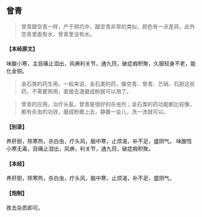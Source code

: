 ## 曾青

> 曾青跟空青一样，产于铜坑中，跟空青非常的类似，颜色有一点差异。此外空青里面有水，曾青里没有水。

#### 【本经原文】
味酸小寒，主目痛止泪出，风痹利关节，通九窍，破症瘕积聚，久服轻身不老，能化金铜。

> 金石类的药生用。一般来说，金石类的药，像空青、曾青、芒硝、石胆这些药，不需要熟用，直接去渣磨成粉就可以用了。

> 曾青的应用。治疗头虱，曾青是很好的杀虫剂；金石类的药功能都比较像，都有杀虫的功效，磨成粉撒上去，静置一会儿，洗一洗就可以。

#### 【别录】
养肝胆，除寒热，杀白虫，疗头风，脑中寒，止烦渴，补不足，盛阴气。
味酸性小寒无毒，目痛止泪出，风痹，利关节，通九窍，破症瘕积聚。
#### 【本经】
养肝胆，除寒热，杀白虫，疗头风，脑中寒，止烦渴，补不足，盛阴气。
#### 【炮制】
拣去杂质即可。
